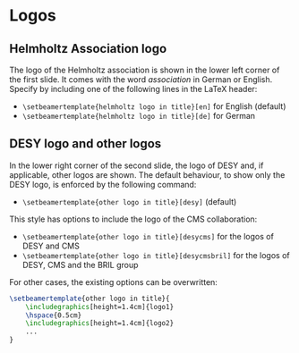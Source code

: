 # Logos

## Helmholtz Association logo

The logo of the Helmholtz association is shown in the lower left corner of the first slide. It comes with the word _association_ in German or English. Specify by including one of the following lines in the LaTeX header:

* `\setbeamertemplate{helmholtz logo in title}[en]` for English (default)
* `\setbeamertemplate{helmholtz logo in title}[de]` for German

## DESY logo and other logos

In the lower right corner of the second slide, the logo of DESY and, if applicable, other logos are shown. The default behaviour, to show only the DESY logo, is enforced by the following command:

* `\setbeamertemplate{other logo in title}[desy]` (default)

This style has options to include the logo of the CMS collaboration:

* `\setbeamertemplate{other logo in title}[desycms]` for the logos of DESY and CMS
* `\setbeamertemplate{other logo in title}[desycmsbril]` for the logos of DESY, CMS and the BRIL group

For other cases, the existing options can be overwritten:
```latex
\setbeamertemplate{other logo in title}{
	\includegraphics[height=1.4cm]{logo1}
	\hspace{0.5cm}
	\includegraphics[height=1.4cm]{logo2}
	...
}
```
